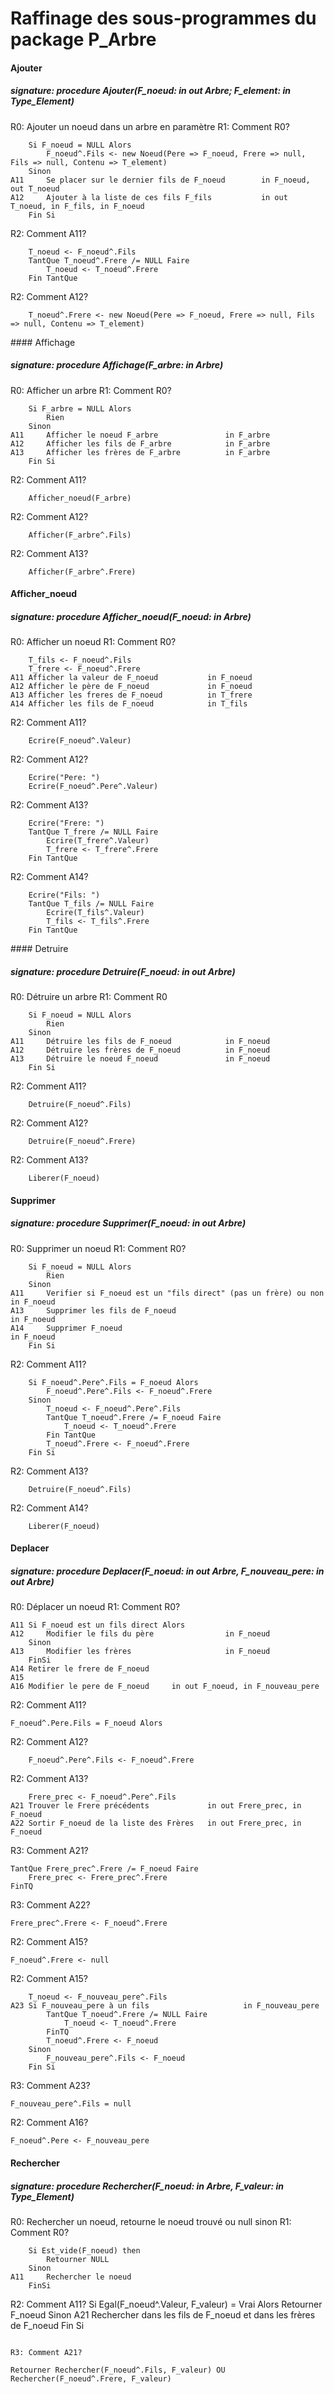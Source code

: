 # Raffinage des sous-programmes du package P_Arbre

#### Ajouter
##### signature: procedure Ajouter(F_noeud: in out Arbre; F_element: in Type_Element)
R0: Ajouter un noeud dans un arbre en paramètre
R1: Comment R0?
```
    Si F_noeud = NULL Alors
        F_noeud^.Fils <- new Noeud(Pere => F_noeud, Frere => null, Fils => null, Contenu => T_element)
    Sinon
A11     Se placer sur le dernier fils de F_noeud        in F_noeud, out T_noeud
A12     Ajouter à la liste de ces fils F_fils           in out T_noeud, in F_fils, in F_noeud
    Fin Si
```

R2: Comment A11?
```
    T_noeud <- F_noeud^.Fils
    TantQue T_noeud^.Frere /= NULL Faire
        T_noeud <- T_noeud^.Frere
    Fin TantQue
```

R2: Comment A12?
```
    T_noeud^.Frere <- new Noeud(Pere => F_noeud, Frere => null, Fils => null, Contenu => T_element)
```

#### Affichage
##### signature: procedure Affichage(F_arbre: in Arbre)
R0: Afficher un arbre
R1: Comment R0?
```
    Si F_arbre = NULL Alors
        Rien
    Sinon
A11     Afficher le noeud F_arbre               in F_arbre
A12     Afficher les fils de F_arbre            in F_arbre
A13     Afficher les frères de F_arbre          in F_arbre
    Fin Si
```

R2: Comment A11?
```
    Afficher_noeud(F_arbre)
```

R2: Comment A12?
```
    Afficher(F_arbre^.Fils)
```

R2: Comment A13?
```
    Afficher(F_arbre^.Frere)
```

#### Afficher_noeud
##### signature: procedure Afficher_noeud(F_noeud: in Arbre)
R0: Afficher un noeud
R1: Comment R0?
```
    T_fils <- F_noeud^.Fils
    T_frere <- F_noeud^.Frere
A11 Afficher la valeur de F_noeud           in F_noeud
A12 Afficher le père de F_noeud             in F_noeud
A13 Afficher les freres de F_noeud          in T_frere
A14 Afficher les fils de F_noeud            in T_fils
```

R2: Comment A11?
```
    Ecrire(F_noeud^.Valeur)
```

R2: Comment A12?
```
    Ecrire("Pere: ")
    Ecrire(F_noeud^.Pere^.Valeur)
```

R2: Comment A13?
```
    Ecrire("Frere: ")
    TantQue T_frere /= NULL Faire
        Ecrire(T_frere^.Valeur)
        T_frere <- T_frere^.Frere
    Fin TantQue
```

R2: Comment A14?
```
    Ecrire("Fils: ")
    TantQue T_fils /= NULL Faire
        Ecrire(T_fils^.Valeur)
        T_fils <- T_fils^.Frere
    Fin TantQue
```
#### Detruire
##### signature: procedure Detruire(F_noeud: in out Arbre)
R0: Détruire un arbre
R1: Comment R0
```
    Si F_noeud = NULL Alors
        Rien
    Sinon
A11     Détruire les fils de F_noeud            in F_noeud
A12     Détruire les frères de F_noeud          in F_noeud
A13     Détruire le noeud F_noeud               in F_noeud
    Fin Si
```

R2: Comment A11?
```
    Detruire(F_noeud^.Fils)
```

R2: Comment A12?
```
    Detruire(F_noeud^.Frere)
```

R2: Comment A13?
```
    Liberer(F_noeud)
```

#### Supprimer
##### signature: procedure Supprimer(F_noeud: in out Arbre)
R0: Supprimer un noeud
R1: Comment R0?
```
    Si F_noeud = NULL Alors
        Rien
    Sinon
A11     Verifier si F_noeud est un "fils direct" (pas un frère) ou non      in F_noeud
A13     Supprimer les fils de F_noeud                                       in F_noeud
A14     Supprimer F_noeud                                                   in F_noeud
    Fin Si
```

R2: Comment A11?
```
    Si F_noeud^.Pere^.Fils = F_noeud Alors
        F_noeud^.Pere^.Fils <- F_noeud^.Frere
    Sinon
        T_noeud <- F_noeud^.Pere^.Fils
        TantQue T_noeud^.Frere /= F_noeud Faire
            T_noeud <- T_noeud^.Frere
        Fin TantQue
        T_noeud^.Frere <- F_noeud^.Frere
    Fin Si
```

R2: Comment A13?
```
    Detruire(F_noeud^.Fils)
```

R2: Comment A14?
```
    Liberer(F_noeud)
```

#### Deplacer
##### signature: procedure Deplacer(F_noeud: in out Arbre, F_nouveau_pere: in out Arbre)
R0: Déplacer un noeud
R1: Comment R0?
```
A11 Si F_noeud est un fils direct Alors
A12     Modifier le fils du père                in F_noeud
    Sinon
A13     Modifier les frères                     in F_noeud
    FinSi
A14 Retirer le frere de F_noeud  
A15
A16 Modifier le pere de F_noeud     in out F_noeud, in F_nouveau_pere
```

R2: Comment A11?
```
F_noeud^.Pere.Fils = F_noeud Alors
```

R2: Comment A12?
```
    F_noeud^.Pere^.Fils <- F_noeud^.Frere
```

R2: Comment A13?
```
    Frere_prec <- F_noeud^.Pere^.Fils
A21 Trouver le Frere précédents             in out Frere_prec, in F_noeud
A22 Sortir F_noeud de la liste des Frères   in out Frere_prec, in F_noeud
```

R3: Comment A21?
```
TantQue Frere_prec^.Frere /= F_noeud Faire
    Frere_prec <- Frere_prec^.Frere
FinTQ
```

R3: Comment A22?
```
Frere_prec^.Frere <- F_noeud^.Frere
```

R2: Comment A15?
```
F_noeud^.Frere <- null
```

R2: Comment A15?
```
    T_noeud <- F_nouveau_pere^.Fils
A23 Si F_nouveau_pere à un fils                     in F_nouveau_pere
        TantQue T_noeud^.Frere /= NULL Faire
            T_noeud <- T_noeud^.Frere
        FinTQ
        T_noeud^.Frere <- F_noeud
    Sinon
        F_nouveau_pere^.Fils <- F_noeud
    Fin Si
```

R3: Comment A23?
``` 
F_nouveau_pere^.Fils = null
```

R2: Comment A16?
```
F_noeud^.Pere <- F_nouveau_pere
```

#### Rechercher

##### signature: procedure Rechercher(F_noeud: in Arbre, F_valeur: in Type_Element)
R0: Rechercher un noeud, retourne le noeud trouvé ou null sinon
R1: Comment R0?
```
    Si Est_vide(F_noeud) then
        Retourner NULL
    Sinon
A11     Rechercher le noeud
    FinSi
```

R2: Comment A11?
    Si Egal(F_noeud^.Valeur, F_valeur) = Vrai Alors
        Retourner F_noeud
    Sinon
A21     Rechercher dans les fils de F_noeud et dans les frères de F_noeud
    Fin Si
```

R3: Comment A21?
```
    Retourner Rechercher(F_noeud^.Fils, F_valeur) OU Rechercher(F_noeud^.Frere, F_valeur)
```
